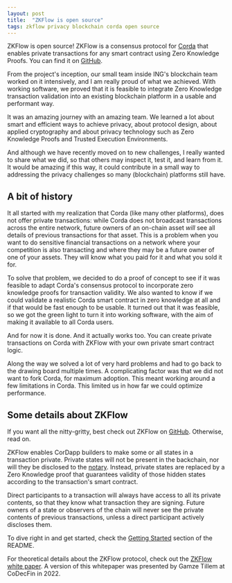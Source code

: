```yaml
---
layout: post
title:  "ZKFlow is open source"
tags: zkflow privacy blockchain corda open source
---
```


ZKFlow is open source! ZKFlow is a consensus protocol for [Corda](https://docs.r3.com/en/platform/corda/4.10/community/key-concepts.html) that enables private transactions for any smart contract using Zero Knowledge Proofs. You can find it on [GitHub](https://github.com/ing-bank/zkflow).

From the project's inception, our small team inside ING's blockchain team worked on it intensively, and I am really proud of what we achieved. With working software, we proved that it is feasible to integrate Zero Knowledge transaction validation into an existing blockchain platform in a usable and performant way.

It was an amazing journey with an amazing team. We learned a lot about smart and efficient ways to achieve privacy, about protocol design, about applied cryptography and about privacy technology such as Zero Knowledge Proofs and Trusted Execution Environments.

And although we have recently moved on to new challenges, I really wanted to share what we did, so that others may inspect it, test it, and learn from it. It would be amazing if this way, it could contribute in a small way to addressing the privacy challenges so many (blockchain) platforms still have.

## A bit of history
It all started with my realization that Corda (like many other platforms), does not offer private transactions: while Corda does not broadcast transactions across the entire network, future owners of an on-chain asset *will* see all details of previous transactions for that asset. This is a problem when you want to do sensitive financial transactions on a network where your competition is also transacting and where they may be a future owner of one of your assets. They will know what you paid for it and what you sold it for. 

To solve that problem, we decided to do a proof of concept to see if it was feasible to adapt Corda's consensus protocol to incorporate zero knowledge proofs for transaction validity. We also wanted to know if we could validate a realistic Corda smart contract in zero knowledge at all and if that would be fast enough to be usable. It turned out that it was feasible, so we got the green light to turn it into working software, with the aim of making it available to all Corda users. 

And for now it is done. And it actually works too. You can create private transactions on Corda with ZKFlow with your own private smart contract logic.

Along the way we solved a lot of very hard problems and had to go back to the drawing board multiple times. A complicating factor was that we did not want to fork Corda, for maximum adoption. This meant working around a few limitations in Corda. This limited us in how far we could optimize performance. 

## Some details about ZKFlow
If you want all the nitty-gritty, best check out ZKFlow on [GitHub](https://github.com/ing-bank/zkflow). Otherwise, read on.

ZKFlow enables CorDapp builders to make some or all states in a transaction private. Private states will not be present in the backchain, nor will they be disclosed to the [notary](https://docs.r3.com/en/platform/corda/4.10/community/key-concepts-notaries.html). Instead, private states are replaced by a Zero Knowledge proof that guarantees validity of those hidden states according to the transaction's smart contract.

Direct participants to a transaction will always have access to all its private contents, so that they know what transaction they are signing. Future owners of a state or observers of the chain will never see the private contents of previous transactions, unless a direct participant actively discloses them.

To dive right in and get started, check the [Getting Started](https://github.com/ing-bank/zkflow#getting-started) section of the README.

For theoretical details about the ZKFlow protocol, check out the [ZKFlow white paper](https://github.com/ing-bank/zkflow/blob/master/docs/ZKFlow_whitepaper.pdf). A version of this whitepaper was presented by Gamze Tillem at CoDecFin in 2022. 


